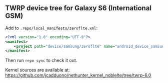 ## TWRP device tree for Galaxy S6 (International GSM)

Add to `.repo/local_manifests/zeroflte.xml`:

```xml
<?xml version="1.0" encoding="UTF-8"?>
<manifest>
	<project path="device/samsung/zeroflte" name="android_device_samsung_zeroflte" remote="TeamWin" revision="android-6.0" />
</manifest>
```

Then run `repo sync` to check it out.

Kernel sources are available at: https://github.com/jcadduono/nethunter_kernel_noblelte/tree/twrp-6.0


